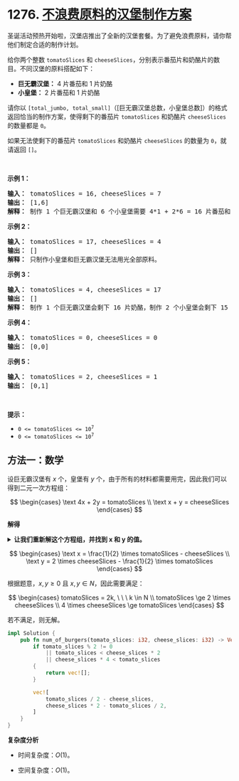 # 1276. [不浪费原料的汉堡制作方案][_1276]

圣诞活动预热开始啦，汉堡店推出了全新的汉堡套餐。为了避免浪费原料，请你帮他们制定合适的制作计划。

给你两个整数 `tomatoSlices` 和 `cheeseSlices`，分别表示番茄片和奶酪片的数目。不同汉堡的原料搭配如下：

- <strong>巨无霸汉堡：</strong> 4 片番茄和 1 片奶酪
- <strong>小皇堡：</strong> 2 片番茄和 1 片奶酪

请你以 `[total_jumbo, total_small]`（[巨无霸汉堡总数，小皇堡总数]）的格式返回恰当的制作方案，使得剩下的番茄片 `tomatoSlices` 和奶酪片 `cheeseSlices` 的数量都是 `0`。

如果无法使剩下的番茄片 `tomatoSlices` 和奶酪片 `cheeseSlices` 的数量为 `0`，就请返回 `[]`。

<p>&nbsp;</p>

<strong>示例 1：</strong>

<pre>
<strong>输入：</strong> tomatoSlices = 16, cheeseSlices = 7
<strong>输出：</strong> [1,6]
<strong>解释：</strong> 制作 1 个巨无霸汉堡和 6 个小皇堡需要 4*1 + 2*6 = 16 片番茄和 1 + 6 = 7 片奶酪。不会剩下原料。
</pre>

<strong>示例 2：</strong>

<pre>
<strong>输入：</strong> tomatoSlices = 17, cheeseSlices = 4
<strong>输出：</strong> []
<strong>解释：</strong> 只制作小皇堡和巨无霸汉堡无法用光全部原料。
</pre>

<strong>示例 3：</strong>

<pre>
<strong>输入：</strong> tomatoSlices = 4, cheeseSlices = 17
<strong>输出：</strong> []
<strong>解释：</strong> 制作 1 个巨无霸汉堡会剩下 16 片奶酪，制作 2 个小皇堡会剩下 15 片奶酪。
</pre>

<strong>示例 4：</strong>

<pre>
<strong>输入：</strong> tomatoSlices = 0, cheeseSlices = 0
<strong>输出：</strong> [0,0]
</pre>

<strong>示例 5：</strong>

<pre>
<strong>输入：</strong> tomatoSlices = 2, cheeseSlices = 1
<strong>输出：</strong> [0,1]
</pre>

<p>&nbsp;</p>

<strong>提示：</strong>

<ul>
    <li><code>0 &lt;= tomatoSlices &lt;= 10<sup>7</sup></code></li>
    <li><code>0 &lt;= tomatoSlices &lt;= 10<sup>7</sup></code></li>
</ul>

## 方法一：数学

设巨无霸汉堡有 $x$ 个，皇堡有 $y$ 个，由于所有的材料都需要用完，因此我们可以得到二元一次方程组：

$$
\begin{cases}
 \text 4x + 2y = tomatoSlices \\
 \text x + y = cheeseSlices
\end{cases}
$$

<strong>解得</strong>

<details><summary><b>让我们重新解这个方程组，并找到 x 和 y 的值。</b></summary>

我们有两个方程：

$$
\begin{cases}
 \text 4x + 2y = tomatoSlices \\
 \text x + y = cheeseSlices
\end{cases}
$$

我们可以使用消元法来解这个方程组。首先，我们可以将第二个方程乘以2，以便我们可以从第一个方程中减去它，消去 $y$：

$$
\begin{cases}
 \text 4x + 2y = tomatoSlices \\
 \text 2x + 2y = 2 \times cheeseSlices
\end{cases}
$$

现在，我们从第一个方程中减去第二个方程：

$$
\begin{aligned}
(4x + 2y) - (2x + 2y) & = tomatoSlices - 2 \times cheeseSlices \\
2x & = tomatoSlices - 2 \times cheeseSlices \\
x & = \frac{tomatoSlices - 2 \times cheeseSlices}{2}
\end{aligned}
$$

接下来，我们将 $x$ 的值代入第二个原始方程中解出 $y$：

$$
\begin{aligned}
x + y & = cheeseSlices \\
\frac{tomatoSlices - 2 \times cheeseSlices}{2}  & = cheeseSlices
\end{aligned}
$$

现在我们解出 $y$：

$$
\begin{aligned}
y & = cheeseSlices - \frac{tomatoSlices - 2 \times cheeseSlices }{2} \\
y & = cheeseSlices - \frac{tomatoSlices}{2} + cheeseSlices \\
y & = 2 \times cheeseSlices - \frac{tomatoSlices}{2}
\end{aligned}
$$

所以，我们得到了 $x$ 和 $y$ 的值：

$$
\begin{aligned}
x & = \frac{tomatoSlices - 2 \times cheeseSlices }{2} \\
y & = 2 \times cheeseSlices - \frac{tomatoSlices}{2}
\end{aligned}
$$

</details>

$$
\begin{cases}
 \text x = \frac{1}{2} \times tomatoSlices - cheeseSlices \\
 \text y = 2 \times cheeseSlices - \frac{1}{2} \times tomatoSlices
\end{cases}
$$

根据题意，$x,y≥0$ 且 $x,y∈N$，因此需要满足：

$$
\begin{cases}
 tomatoSlices = 2k, \ \ \ k \in N \\
 tomatoSlices \ge 2 \times cheeseSlices \\
 4 \times cheeseSlices \ge tomatoSlices
\end{cases}
$$

若不满足，则无解。

```rust
impl Solution {
    pub fn num_of_burgers(tomato_slices: i32, cheese_slices: i32) -> Vec<i32> {
        if tomato_slices % 2 != 0
            || tomato_slices < cheese_slices * 2
            || cheese_slices * 4 < tomato_slices
        {
            return vec![];
        }

        vec![
            tomato_slices / 2 - cheese_slices,
            cheese_slices * 2 - tomato_slices / 2,
        ]
    }
}
```

<strong>复杂度分析</strong>

- 时间复杂度：$O(1)$。

- 空间复杂度：$O(1)$。

[_1276]: https://leetcode.cn/problems/number-of-burgers-with-no-waste-of-ingredients/description/
